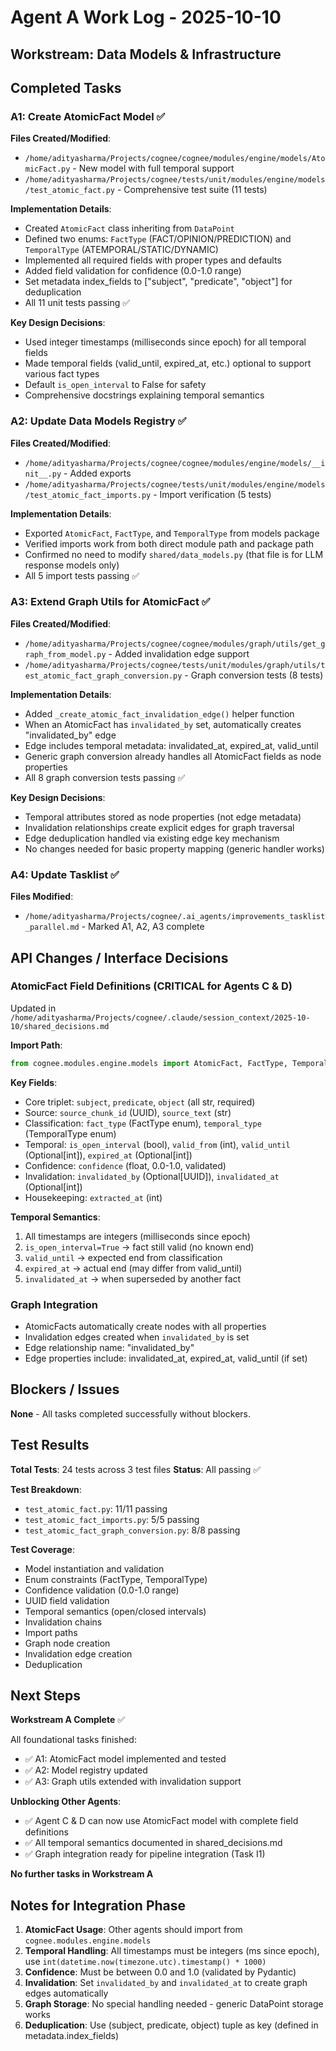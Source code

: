 # Agent A Work Log - 2025-10-10

## Workstream: Data Models & Infrastructure

## Completed Tasks

### A1: Create AtomicFact Model ✅
**Files Created/Modified**:
- `/home/adityasharma/Projects/cognee/cognee/modules/engine/models/AtomicFact.py` - New model with full temporal support
- `/home/adityasharma/Projects/cognee/tests/unit/modules/engine/models/test_atomic_fact.py` - Comprehensive test suite (11 tests)

**Implementation Details**:
- Created `AtomicFact` class inheriting from `DataPoint`
- Defined two enums: `FactType` (FACT/OPINION/PREDICTION) and `TemporalType` (ATEMPORAL/STATIC/DYNAMIC)
- Implemented all required fields with proper types and defaults
- Added field validation for confidence (0.0-1.0 range)
- Set metadata index_fields to ["subject", "predicate", "object"] for deduplication
- All 11 unit tests passing ✅

**Key Design Decisions**:
- Used integer timestamps (milliseconds since epoch) for all temporal fields
- Made temporal fields (valid_until, expired_at, etc.) optional to support various fact types
- Default `is_open_interval` to False for safety
- Comprehensive docstrings explaining temporal semantics

### A2: Update Data Models Registry ✅
**Files Created/Modified**:
- `/home/adityasharma/Projects/cognee/cognee/modules/engine/models/__init__.py` - Added exports
- `/home/adityasharma/Projects/cognee/tests/unit/modules/engine/models/test_atomic_fact_imports.py` - Import verification (5 tests)

**Implementation Details**:
- Exported `AtomicFact`, `FactType`, and `TemporalType` from models package
- Verified imports work from both direct module path and package path
- Confirmed no need to modify `shared/data_models.py` (that file is for LLM response models only)
- All 5 import tests passing ✅

### A3: Extend Graph Utils for AtomicFact ✅
**Files Created/Modified**:
- `/home/adityasharma/Projects/cognee/cognee/modules/graph/utils/get_graph_from_model.py` - Added invalidation edge support
- `/home/adityasharma/Projects/cognee/tests/unit/modules/graph/utils/test_atomic_fact_graph_conversion.py` - Graph conversion tests (8 tests)

**Implementation Details**:
- Added `_create_atomic_fact_invalidation_edge()` helper function
- When an AtomicFact has `invalidated_by` set, automatically creates "invalidated_by" edge
- Edge includes temporal metadata: invalidated_at, expired_at, valid_until
- Generic graph conversion already handles all AtomicFact fields as node properties
- All 8 graph conversion tests passing ✅

**Key Design Decisions**:
- Temporal attributes stored as node properties (not edge metadata)
- Invalidation relationships create explicit edges for graph traversal
- Edge deduplication handled via existing edge key mechanism
- No changes needed for basic property mapping (generic handler works)

### A4: Update Tasklist ✅
**Files Modified**:
- `/home/adityasharma/Projects/cognee/.ai_agents/improvements_tasklist_parallel.md` - Marked A1, A2, A3 complete

## API Changes / Interface Decisions

### AtomicFact Field Definitions (CRITICAL for Agents C & D)
Updated in `/home/adityasharma/Projects/cognee/.claude/session_context/2025-10-10/shared_decisions.md`

**Import Path**:
```python
from cognee.modules.engine.models import AtomicFact, FactType, TemporalType
```

**Key Fields**:
- Core triplet: `subject`, `predicate`, `object` (all str, required)
- Source: `source_chunk_id` (UUID), `source_text` (str)
- Classification: `fact_type` (FactType enum), `temporal_type` (TemporalType enum)
- Temporal: `is_open_interval` (bool), `valid_from` (int), `valid_until` (Optional[int]), `expired_at` (Optional[int])
- Confidence: `confidence` (float, 0.0-1.0, validated)
- Invalidation: `invalidated_by` (Optional[UUID]), `invalidated_at` (Optional[int])
- Housekeeping: `extracted_at` (int)

**Temporal Semantics**:
1. All timestamps are integers (milliseconds since epoch)
2. `is_open_interval=True` → fact still valid (no known end)
3. `valid_until` → expected end from classification
4. `expired_at` → actual end (may differ from valid_until)
5. `invalidated_at` → when superseded by another fact

### Graph Integration
- AtomicFacts automatically create nodes with all properties
- Invalidation edges created when `invalidated_by` is set
- Edge relationship name: "invalidated_by"
- Edge properties include: invalidated_at, expired_at, valid_until (if set)

## Blockers / Issues

**None** - All tasks completed successfully without blockers.

## Test Results

**Total Tests**: 24 tests across 3 test files
**Status**: All passing ✅

**Test Breakdown**:
- `test_atomic_fact.py`: 11/11 passing
- `test_atomic_fact_imports.py`: 5/5 passing
- `test_atomic_fact_graph_conversion.py`: 8/8 passing

**Test Coverage**:
- Model instantiation and validation
- Enum constraints (FactType, TemporalType)
- Confidence validation (0.0-1.0 range)
- UUID field validation
- Temporal semantics (open/closed intervals)
- Invalidation chains
- Import paths
- Graph node creation
- Invalidation edge creation
- Deduplication

## Next Steps

**Workstream A Complete** ✅

All foundational tasks finished:
- ✅ A1: AtomicFact model implemented and tested
- ✅ A2: Model registry updated
- ✅ A3: Graph utils extended with invalidation support

**Unblocking Other Agents**:
- ✅ Agent C & D can now use AtomicFact model with complete field definitions
- ✅ All temporal semantics documented in shared_decisions.md
- ✅ Graph integration ready for pipeline integration (Task I1)

**No further tasks in Workstream A**

## Notes for Integration Phase

1. **AtomicFact Usage**: Other agents should import from `cognee.modules.engine.models`
2. **Temporal Handling**: All timestamps must be integers (ms since epoch), use `int(datetime.now(timezone.utc).timestamp() * 1000)`
3. **Confidence**: Must be between 0.0 and 1.0 (validated by Pydantic)
4. **Invalidation**: Set `invalidated_by` and `invalidated_at` to create graph edges automatically
5. **Graph Storage**: No special handling needed - generic DataPoint storage works
6. **Deduplication**: Use (subject, predicate, object) tuple as key (defined in metadata.index_fields)
